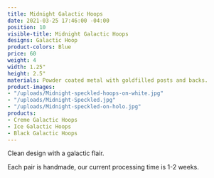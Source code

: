 ```yaml
---
title: Midnight Galactic Hoops
date: 2021-03-25 17:46:00 -04:00
position: 10
visible-title: Midnight Galactic Hoops
designs: Galactic Hoop
product-colors: Blue
price: 60
weight: 4
width: 1.25"
height: 2.5"
materials: Powder coated metal with goldfilled posts and backs.
product-images:
- "/uploads/Midnight-speckled-hoops-on-white.jpg"
- "/uploads/Midnight-Speckled.jpg"
- "/uploads/Midnight-speckled-on-holo.jpg"
products:
- Creme Galactic Hoops
- Ice Galactic Hoops
- Black Galactic Hoops
---
```


Clean design with a galactic flair.

Each pair is handmade, our current processing time is 1-2 weeks.
